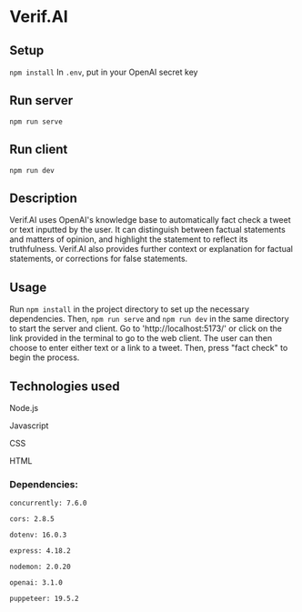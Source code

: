 # Verif.AI

## Setup
`npm install`
In `.env`, put in your OpenAI secret key

## Run server
`npm run serve`

## Run client
`npm run dev`

## Description
Verif.AI uses OpenAI's knowledge base to automatically fact check a tweet or text inputted by the user. It can distinguish between factual statements and matters of opinion, and highlight the statement to reflect its truthfulness. Verif.AI also provides further context or explanation for factual statements, or corrections for false statements.

## Usage
Run `npm install` in the project directory to set up the necessary dependencies. Then, `npm run serve` and `npm run dev` in the same directory to start the server and client. Go to 'http://localhost:5173/' or click on the link provided in the terminal to go to the web client. The user can then choose to enter either text or a link to a tweet. Then, press "fact check" to begin the process.

## Technologies used

Node.js

Javascript

CSS

HTML

###     Dependencies:

    concurrently: 7.6.0

    cors: 2.8.5

    dotenv: 16.0.3

    express: 4.18.2

    nodemon: 2.0.20

    openai: 3.1.0

    puppeteer: 19.5.2
